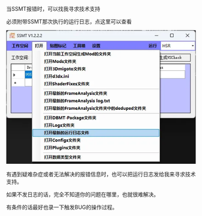 当SSMT报错时，可以找我寻求技术支持

必须附带SSMT那次执行的运行日志，点这里可以查看

![alt text](image.png)

有遇到疑难杂症或者无法解决的报错信息时，也可以把运行日志发给我来寻求技术支持。

如果不发日志的话，完全不知道你的问题在哪里，也就很难解决。

有条件的话最好也录一下触发BUG的操作过程。
